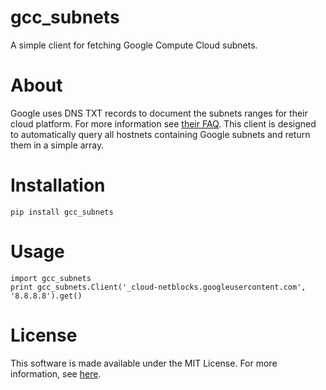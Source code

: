gcc_subnets
======================

A simple client for fetching Google Compute Cloud subnets.

About
======

Google uses DNS TXT records to document the subnets ranges for their cloud platform. For more information see [their FAQ](https://cloud.google.com/compute/docs/faq#where_can_i_find_short_product_name_ip_ranges). This client is designed to automatically query all hostnets containing Google subnets and return them in a simple array.

Installation
=============

```
pip install gcc_subnets
```

Usage
======

```
import gcc_subnets
print gcc_subnets.Client('_cloud-netblocks.googleusercontent.com', '8.8.8.8').get()
```

License
========

This software is made available under the MIT License. For more information, see [here](https://opensource.org/licenses/MIT).